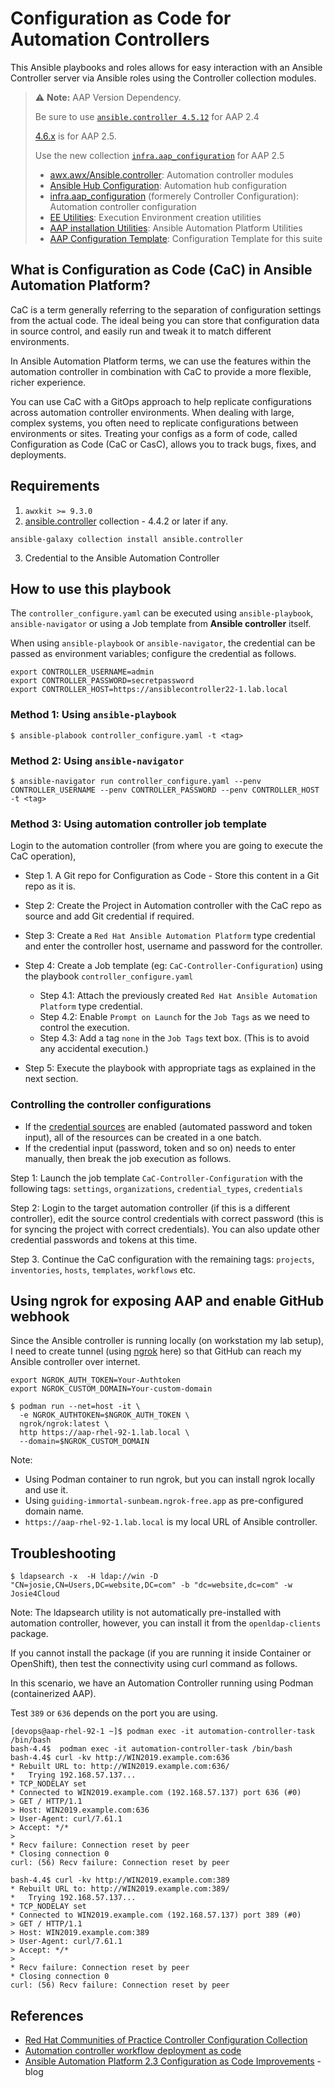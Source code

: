 # Configuration as Code for Automation Controllers

This Ansible playbooks and roles allows for easy interaction with an Ansible Controller server via Ansible roles using the Controller collection modules.

> ⚠️ **Note:** AAP Version Dependency.
>
> Be sure to use [`ansible.controller 4.5.12`](https://console.redhat.com/ansible/automation-hub/repo/published/ansible/controller/) for AAP 2.4
>
> [4.6.x](https://console.redhat.com/ansible/automation-hub/repo/published/ansible/controller/) is for AAP 2.5.
>
> Use the new collection [`infra.aap_configuration`](https://galaxy.ansible.com/ui/repo/published/infra/aap_configuration/) for AAP 2.5
>
> - [awx.awx/Ansible.controller](https://github.com/ansible/awx/tree/devel/awx_collection):	Automation controller modules
> - [Ansible Hub Configuration](https://github.com/ansible/automation_hub_collection):	Automation hub configuration
> - [infra.aap_configuration](https://github.com/redhat-cop/infra.aap_configuration) (formerely Controller Configuration):	Automation controller configuration
> - [EE Utilities](https://github.com/redhat-cop/ee_utilities): Execution Environment creation utilities
> - [AAP installation Utilities](https://github.com/redhat-cop/aap_utilities):	Ansible Automation Platform Utilities
> - [AAP Configuration Template](https://github.com/redhat-cop/aap_configuration_template):	Configuration Template for this suite




## What is Configuration as Code (CaC) in Ansible Automation Platform?

CaC is a term generally referring to the separation of configuration settings from the actual code. The ideal being you can store that configuration data in source control, and easily run and tweak it to match different environments.

In Ansible Automation Platform terms, we can use the features within the automation controller in combination with CaC to provide a more flexible, richer experience.

You can use CaC with a GitOps approach to help replicate configurations across automation controller environments. When dealing with large, complex systems, you often need to replicate configurations between environments or sites. Treating your configs as a form of code, called Configuration as Code (CaC or CasC), allows you to track bugs, fixes, and deployments.

## Requirements

1. `awxkit >= 9.3.0`
2. [ansible.controller](https://console.redhat.com/ansible/automation-hub/repo/published/ansible/controller/) collection - 4.4.2 or later if any.

`ansible-galaxy collection install ansible.controller`

3. Credential to the Ansible Automation Controller

## How to use this playbook

The `controller_configure.yaml` can be executed using `ansible-playbook`, `ansible-navigator` or using a Job template from **Ansible controller** itself.

When using `ansible-playbook` or `ansible-navigator`, the credential can be passed as environment variables; configure the credential as follows.

```shell
export CONTROLLER_USERNAME=admin
export CONTROLLER_PASSWORD=secretpassword
export CONTROLLER_HOST=https://ansiblecontroller22-1.lab.local
```

### Method 1: Using `ansible-playbook`

```shell
$ ansible-plabook controller_configure.yaml -t <tag>
```

### Method 2: Using `ansible-navigator`

```shell
$ ansible-navigator run controller_configure.yaml --penv CONTROLLER_USERNAME --penv CONTROLLER_PASSWORD --penv CONTROLLER_HOST -t <tag>
```

### Method 3: Using automation controller job template

Login to the automation controller (from where you are going to execute the CaC operation),

- Step 1. A Git repo for Configuration as Code - Store this content in a Git repo as it is.

- Step 2: Create the Project in Automation controller with the CaC repo as source and add Git credential if required.

- Step 3: Create a `Red Hat Ansible Automation Platform` type credential and enter the controller host, username and password for the controller.

- Step 4: Create a Job template (eg: `CaC-Controller-Configuration`) using the playbook `controller_configure.yaml`
  - Step 4.1: Attach the previously created `Red Hat Ansible Automation Platform` type credential.
  - Step 4.2: Enable `Prompt on Launch` for the `Job Tags` as we need to control the execution.
  - Step 4.3: Add a tag `none` in the `Job Tags` text box. (This is to avoid any accidental execution.)

- Step 5: Execute the playbook with appropriate tags as explained in the next section.

### Controlling the controller configurations

- If the [credential sources](https://console.redhat.com/ansible/automation-hub/repo/published/ansible/controller/content/module/credential_input_source/?sort=-pulp_created) are enabled (automated password and token input), all of the resources can be created in a one batch.
- If the credential input (password, token and so on) needs to enter manually, then break the job execution as follows.

Step 1: Launch the job template `CaC-Controller-Configuration` with the following tags: `settings`, `organizations`, `credential_types`, `credentials`

Step 2: Login to the target automation controller (if this is a different controller), edit the source control credentials with correct password (this is for syncing the project with correct credentials). You can also update other credential passwords and tokens at this time.

Step 3. Continue the CaC configuration with the remaining tags: `projects`, `inventories`, `hosts`, `templates`, `workflows` etc.

## Using ngrok for exposing AAP and enable GitHub webhook

Since the Ansible controller is running locally (on workstation my lab setup), I need to create tunnel (using [ngrok](https://ngrok.com/) here) so that GitHub can reach my Ansible controller over internet.

```shell
export NGROK_AUTH_TOKEN=Your-Authtoken
export NGROK_CUSTOM_DOMAIN=Your-custom-domain

$ podman run --net=host -it \
  -e NGROK_AUTHTOKEN=$NGROK_AUTH_TOKEN \
  ngrok/ngrok:latest \
  http https://aap-rhel-92-1.lab.local \
  --domain=$NGROK_CUSTOM_DOMAIN
```

Note:
- Using Podman container to run ngrok, but you can install ngrok locally and use it.
- Using `guiding-immortal-sunbeam.ngrok-free.app` as pre-configured domain name.
- `https://aap-rhel-92-1.lab.local` is my local URL of Ansible controller.


## Troubleshooting

```shell
$ ldapsearch -x  -H ldap://win -D "CN=josie,CN=Users,DC=website,DC=com" -b "dc=website,dc=com" -w Josie4Cloud
```

Note: The ldapsearch utility is not automatically pre-installed with automation controller, however, you can install it from the `openldap-clients `package.

If you cannot install the package (if you are running it inside Container or OpenShift), then test the connectivity using curl command as follows.

In this scenario, we have an Automation Controller running using Podman (containerized AAP).

Test `389` or `636` depends on the port you are using.

```shell
[devops@aap-rhel-92-1 ~]$ podman exec -it automation-controller-task /bin/bash
bash-4.4$  podman exec -it automation-controller-task /bin/bash
bash-4.4$ curl -kv http://WIN2019.example.com:636
* Rebuilt URL to: http://WIN2019.example.com:636/
*   Trying 192.168.57.137...
* TCP_NODELAY set
* Connected to WIN2019.example.com (192.168.57.137) port 636 (#0)
> GET / HTTP/1.1
> Host: WIN2019.example.com:636
> User-Agent: curl/7.61.1
> Accept: */*
>
* Recv failure: Connection reset by peer
* Closing connection 0
curl: (56) Recv failure: Connection reset by peer

bash-4.4$ curl -kv http://WIN2019.example.com:389
* Rebuilt URL to: http://WIN2019.example.com:389/
*   Trying 192.168.57.137...
* TCP_NODELAY set
* Connected to WIN2019.example.com (192.168.57.137) port 389 (#0)
> GET / HTTP/1.1
> Host: WIN2019.example.com:389
> User-Agent: curl/7.61.1
> Accept: */*
>
* Recv failure: Connection reset by peer
* Closing connection 0
curl: (56) Recv failure: Connection reset by peer
```




## References

- [Red Hat Communities of Practice Controller Configuration Collection](https://github.com/redhat-cop/controller_configuration/tree/devel)
- [Automation controller workflow deployment as code](https://www.ansible.com/blog/automation-controller-workflow-deployment-as-code)
- [Ansible Automation Platform 2.3 Configuration as Code Improvements](https://www.ansible.com/blog/ansible-automation-platform-2.3-configuration-as-code-improvements) - blog